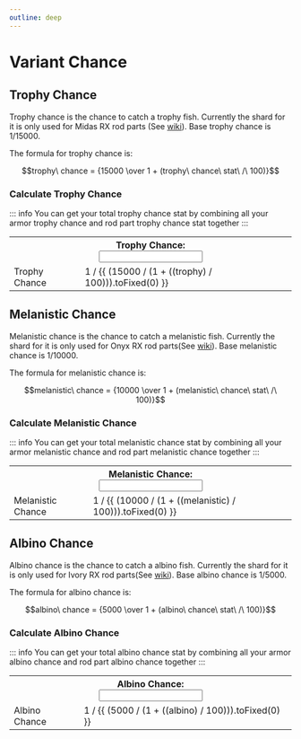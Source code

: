 ```yaml
---
outline: deep
---
```


<script setup>
  import { ref } from 'vue'

  const trophy = ref(0)
  const melanistic = ref(0)
  const albino = ref(0)
</script>

<style module>
  .label {
    font-size: x-small;
  }

  .inputBox {
    border: 1px solid var(--vp-c-default-1);
    border-radius: 4px;
    padding: .2em .6em;
  }
</style>

# Variant Chance

## Trophy Chance
Trophy chance is the chance to catch a trophy fish. Currently the shard for it is only used for Midas RX rod parts (See [wiki](https://wiki.fishonmc.net/doku.php?id=rodparts)).
Base trophy chance is 1/15000.

The formula for trophy chance is:

$$trophy\ chance = {15000 \over 1 + (trophy\ chance\ stat\ /\ 100)}$$

### Calculate Trophy Chance
::: info
You can get your total trophy chance stat by combining all your armor trophy chance and rod part trophy chance stat together
:::

<table>
  <tbody>
    <tr>
      <th colspan="2"><div :class="$style.label">Trophy Chance:</div><input :class="$style.inputBox" v-model="trophy" type="number"/></th>
    </tr>
    <tr>
      <td>Trophy Chance</td>
      <td>1 / {{ (15000 / (1 + ((trophy) / 100))).toFixed(0) }}</td>
    </tr>
  </tbody>
</table>

## Melanistic Chance
Melanistic chance is the chance to catch a melanistic fish. Currently the shard for it is only used for Onyx RX rod parts(See [wiki](https://wiki.fishonmc.net/doku.php?id=rodparts)).
Base melanistic chance is 1/10000.

The formula for melanistic chance is:

$$melanistic\ chance = {10000 \over 1 + (melanistic\ chance\ stat\ /\ 100)}$$

### Calculate Melanistic Chance
::: info
You can get your total melanistic chance stat by combining all your armor melanistic chance and rod part melanistic chance together
:::

<table>
  <tbody>
    <tr>
      <th colspan="2"><div :class="$style.label">Melanistic Chance:</div><input :class="$style.inputBox" v-model="melanistic" type="number"/></th>
    </tr>
    <tr>
      <td>Melanistic Chance</td>
      <td>1 / {{ (10000 / (1 + ((melanistic) / 100))).toFixed(0) }}</td>
    </tr>
  </tbody>
</table>

## Albino Chance
Albino chance is the chance to catch a albino fish. Currently the shard for it is only used for Ivory RX rod parts(See [wiki](https://wiki.fishonmc.net/doku.php?id=rodparts)).
Base albino chance is 1/5000.

The formula for albino chance is:

$$albino\ chance = {5000 \over 1 + (albino\ chance\ stat\ /\ 100)}$$

### Calculate Albino Chance
::: info
You can get your total albino chance stat by combining all your armor albino chance and rod part albino chance together
:::

<table>
  <tbody>
    <tr>
      <th colspan="2"><div :class="$style.label">Albino Chance:</div><input :class="$style.inputBox" v-model="albino" type="number"/></th>
    </tr>
    <tr>
      <td>Albino Chance</td>
      <td>1 / {{ (5000 / (1 + ((albino) / 100))).toFixed(0) }}</td>
    </tr>
  </tbody>
</table>